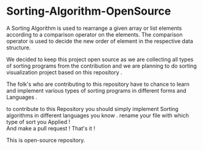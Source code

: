 # Sorting-Algorithm-OpenSource

A Sorting Algorithm is used to rearrange a given array or list elements according to a comparison operator on the elements. The comparison operator is used to decide the new order of element in the respective data structure.

We decided to keep this project open source as we are collecting all types of sorting programs from the contribution and we are planning to do sorting visualization 
project based on this repository . 

The folk's who are contributing to this repository have to chance to learn and implement various types of sorting programs in different forms and Languages .


to contribute to this Repository you should simply implement Sorting algorithms in different languages you know .
rename your file with which type of sort you Applied !  
And make a pull request !
That's it !

This is open-source repository.
